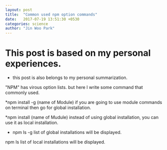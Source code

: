 ```yaml
---
layout: post
title:  "Common used npm option commands"
date:   2017-07-19 13:51:30 +0530
categories: science
author: "Jin Woo Park"
---
```

# This post is based on my personal experiences.

 * this post is also belongs to my personal summarization.

"NPM" has virous option lists. but here I write some command that commonly used.


*npm install -g (name of Module)
if you are going to use module commands on terminal then go for global installation.

*npm install (name of Mudule)
instead of using global installation, you can use it as local installation.

* npm ls -g
list of global installations will be displayed.

npm ls
list of local installations will be displayed.
